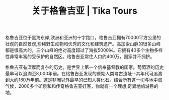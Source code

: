 ﻿---
language: zh
url: georgia-facts
heading: 关于格鲁吉亚
title: 关于格鲁吉亚 | Tika Tours
---
<div class="row content-row"><!-- 866 (0)-->

</div>

<div class="row content-row"><!-- 867 (3)-->
<div class="col-xs-12 col-sm-6 col-md-6"><!-- 1189 -->

格鲁吉亚位于黑海东岸,欧洲和亚洲的十字路口，格鲁吉亚拥有70000平方公里的壮观的自然景观,珍稀野生动物和优秀的文化和建筑遗产。高加索山脉的很多山峰都是很高大的，三个山峰的绝对高度超过了海拔5000米。它拥有40多个生物多样性非常丰富的受保护的自然区。格鲁吉亚常住人口约400万，国家并不拥挤。


</div>

<div class="col-xs-12 col-sm-6 col-md-6"><!-- 1190 -->

格鲁吉亚有深厚而复杂的历史。是世界上第一个信奉基督教的国家。葡萄酒的历史最早可以追溯至8,000年前。在格鲁吉亚发现的原始人类考古遗址--其年代可追溯到大约180万年前。这是非洲以外最早的已知人类化石。结合所有这一切与地中海气候，2000多个矿泉和和传奇格鲁吉亚好客，你就有一个理想,奇異地旅游目的地。


</div>

</div>

